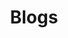 ---
layout: blogs
title: Blogs
description: Click!
keywords: blogs
nav-class: blogs
permalink: /blogs/
---